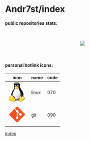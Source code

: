 <!-- Andrés Segura -->
# Andr7st/index

#### public repositories stats:
<br/>
<p align="center">
 <img src="https://github-readme-stats.vercel.app/api?username=Andr7st&include_all_commits=true&count_private=true&border_color=F6AAFD&bg_color=1A0627&title_color=DBB0F7&show_icons=true&icon_color=9320A9&text_color=b89dba&hide_rank=false" />
</p>
<br/>

#### personal hotlink icons:
| icon | name | code |
| --- | --- | --- |
| ![icon](./readme-resources/illustrative-icons/ico-070-64px.png?raw=true ) | linux     | 070 |
| ![icon](./readme-resources/illustrative-icons/ico-090-64px.png?raw=true ) | git     | 090 |
<!-- 
hotlink: https://raw.githubusercontent.com/Andr7st/index/main/readme-resources/illustrative-icons/ico-{code}-64px.png
-->

<!-- Andr7st/index -->
[index](https://github.com/Andr7st/index/)

